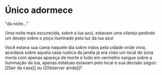 # Único adormece
"da noite..."

Uma noite mais escurecida, sobre a lua azul, estavam uma vilarejo pedindo um desejo sobre o poço iluminado pela luz da lua azul

Você estava sua cama naquele dia sobre mãos pela cidade onde vivia, acordava sobre aquela casa rustica da janela já era visto um local de zona morta com apenas apareça de morte e tudo em vermelho sangue sobre a iluminação da lua, apenas estatuas estavam pelo local e sua decisão seguir: [[Sair da casa]] ou [[Observar ainda]]?
<!--stackedit_data:
eyJoaXN0b3J5IjpbLTE1NzU1MjE3NjFdfQ==
-->
